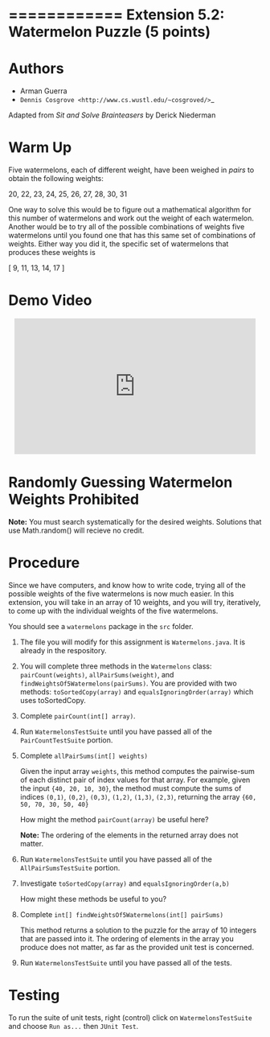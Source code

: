 ============
Extension 5.2: Watermelon Puzzle (5 points)
============

Authors
============

* Arman Guerra
* `Dennis Cosgrove <http://www.cs.wustl.edu/~cosgroved/>`_

Adapted from *Sit and Solve Brainteasers* by Derick Niederman

Warm Up
============

Five watermelons, each of different weight, have been weighed in *pairs*
to obtain the following weights:

20, 22, 23, 24, 25, 26, 27, 28, 30, 31

One way to solve this would be to figure out a mathematical algorithm for this number of watermelons and work out the weight of each watermelon. 
Another would be to try all of the possible combinations of weights five watermelons until you found one that has this same set of combinations of weights.
Either way you did it, the specific set of watermelons that produces these weights is

 [ 9, 11, 13, 14, 17 ]

Demo Video
============

<center><iframe width="480" height="270" src="https://www.youtube.com/embed/EwZQ1Mux1L0?rel=0" frameborder="0" allowfullscreen></iframe></center>

Randomly Guessing Watermelon Weights Prohibited
============

**Note:** You must search systematically for the desired weights.  Solutions that use Math.random() will recieve no credit.

Procedure
============

Since we have computers, and know how to write code, trying all of the possible weights of the five watermelons is now much easier. In this extension, 
you will take in an array of 10 weights, and you will try, iteratively, to come up with the individual weights of the five watermelons.

You should see a ``watermelons`` package in the ``src`` folder.

1. The file you will modify for this assignment is ``Watermelons.java``.  It is already in the respository.

2. You will complete three methods in the ``Watermelons`` class: ``pairCount(weights)``, ``allPairSums(weight)``, and ``findWeightsOf5Watermelons(pairSums)``.  You are provided with two methods: ``toSortedCopy(array)`` and ``equalsIgnoringOrder(array)`` which uses toSortedCopy.

3. Complete ``pairCount(int[] array)``.

4. Run ``WatermelonsTestSuite`` until you have passed all of the ``PairCountTestSuite`` portion.

5. Complete ``allPairSums(int[] weights)``

	Given the input array	``weights``, this method computes the pairwise-sum of each distinct
pair of index values for that array.  For example, given the
input ``{40, 20, 10, 30}``, the method must compute the sums of
indices ``(0,1)``, ``(0,2)``, ``(0,3)``, ``(1,2)``, ``(1,3)``, ``(2,3)``, returning the array ``{60, 50, 70, 30, 50, 40}``

	How might the method ``pairCount(array)`` be useful here?

	**Note:** The ordering of the elements in the returned array does not matter.

6. Run ``WatermelonsTestSuite`` until you have passed all of the ``AllPairSumsTestSuite`` portion.

7. Investigate ``toSortedCopy(array)`` and ``equalsIgnoringOrder(a,b)``

	How might these methods be useful to you?

8. Complete ``int[] findWeightsOf5Watermelons(int[] pairSums)``

	This method returns a solution to the puzzle for the array of 10 integers that are passed into it. The ordering of elements in the array you produce does not matter, as far as the provided unit test is concerned. 

9. Run ``WatermelonsTestSuite`` until you have passed all of the tests.

Testing
============

To run the suite of unit tests, right (control) click on ``WatermelonsTestSuite`` and choose ``Run as...`` then ``JUnit Test``.  


